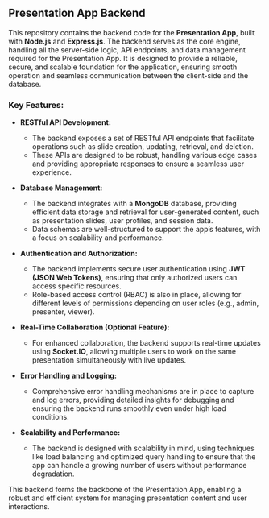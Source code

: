 ## Presentation App Backend

This repository contains the backend code for the **Presentation App**, built with **Node.js** and **Express.js**. The backend serves as the core engine, handling all the server-side logic, API endpoints, and data management required for the Presentation App. It is designed to provide a reliable, secure, and scalable foundation for the application, ensuring smooth operation and seamless communication between the client-side and the database.

### Key Features:

- **RESTful API Development:**
  - The backend exposes a set of RESTful API endpoints that facilitate operations such as slide creation, updating, retrieval, and deletion.
  - These APIs are designed to be robust, handling various edge cases and providing appropriate responses to ensure a seamless user experience.

- **Database Management:**
  - The backend integrates with a **MongoDB** database, providing efficient data storage and retrieval for user-generated content, such as presentation slides, user profiles, and session data.
  - Data schemas are well-structured to support the app’s features, with a focus on scalability and performance.

- **Authentication and Authorization:**
  - The backend implements secure user authentication using **JWT (JSON Web Tokens)**, ensuring that only authorized users can access specific resources.
  - Role-based access control (RBAC) is also in place, allowing for different levels of permissions depending on user roles (e.g., admin, presenter, viewer).

- **Real-Time Collaboration (Optional Feature):**
  - For enhanced collaboration, the backend supports real-time updates using **Socket.IO**, allowing multiple users to work on the same presentation simultaneously with live updates.
  
- **Error Handling and Logging:**
  - Comprehensive error handling mechanisms are in place to capture and log errors, providing detailed insights for debugging and ensuring the backend runs smoothly even under high load conditions.

- **Scalability and Performance:**
  - The backend is designed with scalability in mind, using techniques like load balancing and optimized query handling to ensure that the app can handle a growing number of users without performance degradation.

This backend forms the backbone of the Presentation App, enabling a robust and efficient system for managing presentation content and user interactions.
